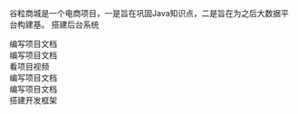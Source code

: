 谷粒商城是一个电商项目，一是旨在巩固Java知识点，二是旨在为之后大数据平台构建基。
搭建后台系统

编写项目文档  
编写项目文档  
看项目视频    
编写项目文档  
编写项目文档  
搭建开发框架
